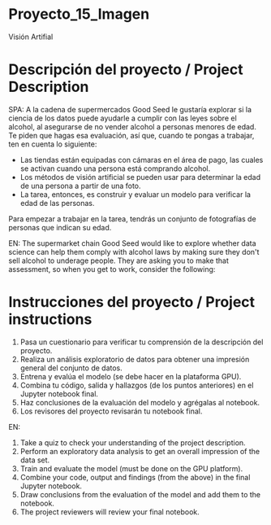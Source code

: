 # Proyecto_15_Imagen
Visión Artifial

# Descripción del proyecto / Project Description

SPA: A la cadena de supermercados Good Seed le gustaría explorar si la ciencia de los datos puede ayudarle a cumplir con las leyes sobre el alcohol, al asegurarse de no vender alcohol a personas menores de edad. Te piden que hagas esa evaluación, así que, cuando te pongas a trabajar, ten en cuenta lo siguiente:

   - Las tiendas están equipadas con cámaras en el área de pago, las cuales se activan cuando una persona está comprando alcohol.
   - Los métodos de visión artificial se pueden usar para determinar la edad de una persona a partir de una foto.
   - La tarea, entonces, es construir y evaluar un modelo para verificar la edad de las personas.

Para empezar a trabajar en la tarea, tendrás un conjunto de fotografías de personas que indican su edad.

EN: The supermarket chain Good Seed would like to explore whether data science can help them comply with alcohol laws by making sure they don't sell alcohol to underage people. They are asking you to make that assessment, so when you get to work, consider the following:

# Instrucciones del proyecto / Project instructions

   1. Pasa un cuestionario para verificar tu comprensión de la descripción del proyecto.
   2. Realiza un análisis exploratorio de datos para obtener una impresión general del conjunto de datos.
   3. Entrena y evalúa el modelo (se debe hacer en la plataforma GPU).
   4. Combina tu código, salida y hallazgos (de los puntos anteriores) en el Jupyter notebook final.
   5. Haz conclusiones de la evaluación del modelo y agrégalas al notebook.
   6. Los revisores del proyecto revisarán tu notebook final.

EN:
   1. Take a quiz to check your understanding of the project description.
   2. Perform an exploratory data analysis to get an overall impression of the data set.
   3. Train and evaluate the model (must be done on the GPU platform).
   4. Combine your code, output and findings (from the above) in the final Jupyter notebook.
   5. Draw conclusions from the evaluation of the model and add them to the notebook.
   6. The project reviewers will review your final notebook.
